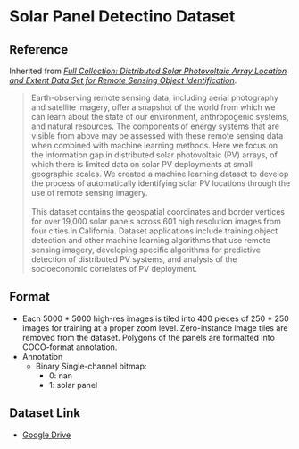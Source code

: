 # Solar Panel Detectino Dataset
## Reference
Inherited from [*Full Collection: Distributed Solar Photovoltaic Array Location and Extent Data Set for Remote Sensing Object Identification*](https://figshare.com/collections/Full_Collection_Distributed_Solar_Photovoltaic_Array_Location_and_Extent_Data_Set_for_Remote_Sensing_Object_Identification/3255643/1).
> Earth-observing remote sensing data, including aerial photography and satellite imagery, offer a snapshot of the world from which we can learn about the state of our environment, anthropogenic systems, and natural resources. The components of energy systems that are visible from above may be assessed with these remote sensing data when combined with machine learning methods. Here we focus on the information gap in distributed solar photovoltaic (PV) arrays, of which there is limited data on solar PV deployments at small geographic scales. We created a machine learning dataset to develop the process of automatically identifying solar PV locations through the use of remote sensing imagery.\
> \
> This dataset contains the geospatial coordinates and border vertices for over 19,000 solar panels across 601 high resolution images from four cities in California. Dataset applications include training object detection and other machine learning algorithms that use remote sensing imagery, developing specific algorithms for predictive detection of distributed PV systems, and analysis of the socioeconomic correlates of PV deployment.

## Format
- Each 5000 * 5000 high-res images is tiled into 400 pieces of 250 * 250 images for training at a proper zoom level. Zero-instance image tiles are removed from the dataset. Polygons of the panels are formatted into COCO-format annotation.
- Annotation
  - Binary Single-channel bitmap:
    - 0: nan
    - 1: solar panel

## Dataset Link
- [Google Drive](https://drive.google.com/file/d/19xVO0yPyXLggJN8LEg31bd9ZKeNCQiBp/view?usp=share_link)
